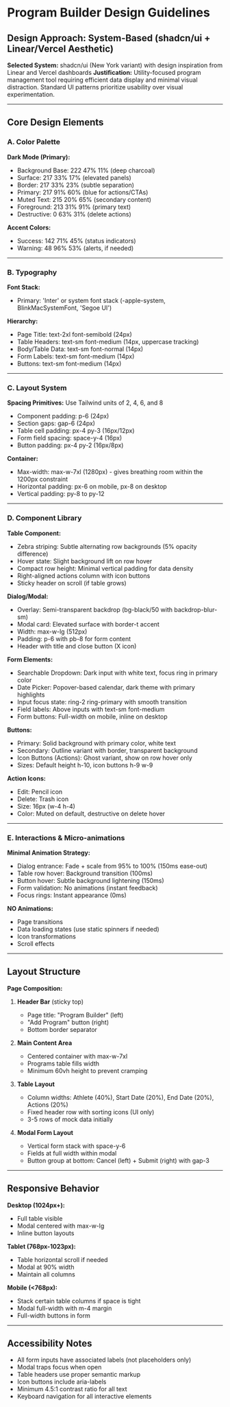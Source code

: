 # Program Builder Design Guidelines

## Design Approach: System-Based (shadcn/ui + Linear/Vercel Aesthetic)

**Selected System:** shadcn/ui (New York variant) with design inspiration from Linear and Vercel dashboards
**Justification:** Utility-focused program management tool requiring efficient data display and minimal visual distraction. Standard UI patterns prioritize usability over visual experimentation.

---

## Core Design Elements

### A. Color Palette

**Dark Mode (Primary):**
- Background Base: 222 47% 11% (deep charcoal)
- Surface: 217 33% 17% (elevated panels)
- Border: 217 33% 23% (subtle separation)
- Primary: 217 91% 60% (blue for actions/CTAs)
- Muted Text: 215 20% 65% (secondary content)
- Foreground: 213 31% 91% (primary text)
- Destructive: 0 63% 31% (delete actions)

**Accent Colors:**
- Success: 142 71% 45% (status indicators)
- Warning: 48 96% 53% (alerts, if needed)

---

### B. Typography

**Font Stack:** 
- Primary: 'Inter' or system font stack (-apple-system, BlinkMacSystemFont, 'Segoe UI')

**Hierarchy:**
- Page Title: text-2xl font-semibold (24px)
- Table Headers: text-sm font-medium (14px, uppercase tracking)
- Body/Table Data: text-sm font-normal (14px)
- Form Labels: text-sm font-medium (14px)
- Buttons: text-sm font-medium (14px)

---

### C. Layout System

**Spacing Primitives:** Use Tailwind units of 2, 4, 6, and 8
- Component padding: p-6 (24px)
- Section gaps: gap-6 (24px)
- Table cell padding: px-4 py-3 (16px/12px)
- Form field spacing: space-y-4 (16px)
- Button padding: px-4 py-2 (16px/8px)

**Container:**
- Max-width: max-w-7xl (1280px) - gives breathing room within the 1200px constraint
- Horizontal padding: px-6 on mobile, px-8 on desktop
- Vertical padding: py-8 to py-12

---

### D. Component Library

**Table Component:**
- Zebra striping: Subtle alternating row backgrounds (5% opacity difference)
- Hover state: Slight background lift on row hover
- Compact row height: Minimal vertical padding for data density
- Right-aligned actions column with icon buttons
- Sticky header on scroll (if table grows)

**Dialog/Modal:**
- Overlay: Semi-transparent backdrop (bg-black/50 with backdrop-blur-sm)
- Modal card: Elevated surface with border-t accent
- Width: max-w-lg (512px)
- Padding: p-6 with pb-8 for form content
- Header with title and close button (X icon)

**Form Elements:**
- Searchable Dropdown: Dark input with white text, focus ring in primary color
- Date Picker: Popover-based calendar, dark theme with primary highlights
- Input focus state: ring-2 ring-primary with smooth transition
- Field labels: Above inputs with text-sm font-medium
- Form buttons: Full-width on mobile, inline on desktop

**Buttons:**
- Primary: Solid background with primary color, white text
- Secondary: Outline variant with border, transparent background
- Icon Buttons (Actions): Ghost variant, show on row hover only
- Sizes: Default height h-10, icon buttons h-9 w-9

**Action Icons:**
- Edit: Pencil icon
- Delete: Trash icon  
- Size: 16px (w-4 h-4)
- Color: Muted on default, destructive on delete hover

---

### E. Interactions & Micro-animations

**Minimal Animation Strategy:**
- Dialog entrance: Fade + scale from 95% to 100% (150ms ease-out)
- Table row hover: Background transition (100ms)
- Button hover: Subtle background lightening (150ms)
- Form validation: No animations (instant feedback)
- Focus rings: Instant appearance (0ms)

**NO Animations:**
- Page transitions
- Data loading states (use static spinners if needed)
- Icon transformations
- Scroll effects

---

## Layout Structure

**Page Composition:**
1. **Header Bar** (sticky top)
   - Page title: "Program Builder" (left)
   - "Add Program" button (right)
   - Bottom border separator

2. **Main Content Area**
   - Centered container with max-w-7xl
   - Programs table fills width
   - Minimum 60vh height to prevent cramping

3. **Table Layout**
   - Column widths: Athlete (40%), Start Date (20%), End Date (20%), Actions (20%)
   - Fixed header row with sorting icons (UI only)
   - 3-5 rows of mock data initially

4. **Modal Form Layout**
   - Vertical form stack with space-y-6
   - Fields at full width within modal
   - Button group at bottom: Cancel (left) + Submit (right) with gap-3

---

## Responsive Behavior

**Desktop (1024px+):**
- Full table visible
- Modal centered with max-w-lg
- Inline button layouts

**Tablet (768px-1023px):**
- Table horizontal scroll if needed
- Modal at 90% width
- Maintain all columns

**Mobile (<768px):**
- Stack certain table columns if space is tight
- Modal full-width with m-4 margin
- Full-width buttons in form

---

## Accessibility Notes

- All form inputs have associated labels (not placeholders only)
- Modal traps focus when open
- Table headers use proper semantic markup
- Icon buttons include aria-labels
- Minimum 4.5:1 contrast ratio for all text
- Keyboard navigation for all interactive elements